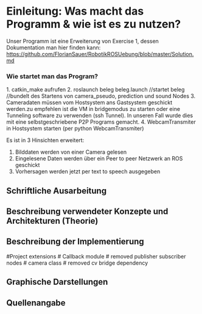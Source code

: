 <h1> Einleitung: Was macht das Programm & wie ist es zu nutzen?</h1> 

Unser Programm ist eine Erweiterung von Exercise 1, dessen Dokumentation man hier finden kann: <https://github.com/FlorianSauer/RobotikROSUebung/blob/master/Solution.md> 

<h3>Wie startet man das Program? </h3>
1. catkin_make aufrufen
2. roslaunch beleg beleg.launch //startet beleg //bundelt des Startens von camera_pseudo, prediction und sound Nodes
3. Cameradaten müssen vom Hostsystem ans Gastsystem geschickt werden.zu empfehlen ist die VM in bridgemodus zu starten oder eine Tunneling software zu verwenden (ssh Tunnel). In unseren Fall wurde dies mit eine selbstgeschriebene P2P Programs gemacht. 
4. WebcamTransmiter in Hostsystem starten (per python WebcamTransmiter)



Es ist in 3 Hinsichten erweitert: </br> 
1. Bilddaten werden von einer Camera gelesen </br> 
2. Eingelesene Daten werden über ein Peer to peer Netzwerk an ROS geschickt  </br> 
3. Vorhersagen werden jetzt per text to speech ausgegeben




<h2> Schriftliche Ausarbeitung</h2>

<h2> Beschreibung verwendeter Konzepte und Architekturen (Theorie)</h2>

<h2> Beschreibung der Implementierung </h2>

#Project extensions
	# Callback module
	# removed publisher subscriber nodes
	# camera class
	# removed cv bridge dependency


<h2> Graphische Darstellungen </h2>

<h2>Quellenangabe </h2>




